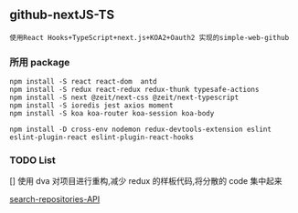 ## github-nextJS-TS

    使用React Hooks+TypeScript+next.js+KOA2+Oauth2 实现的simple-web-github

### 所用 package

    npm install -S react react-dom  antd
    npm install -S redux react-redux redux-thunk typesafe-actions
    npm install -S next @zeit/next-css @zeit/next-typescript
    npm install -S ioredis jest axios moment
    npm install -S koa koa-router koa-session koa-body

    npm install -D cross-env nodemon redux-devtools-extension eslint eslint-plugin-react eslint-plugin-react-hooks

### TODO List

[] 使用 dva 对项目进行重构,减少 redux 的样板代码,将分散的 code 集中起来

[search-repositories-API](https://developer.github.com/v3/search/#search-repositories)
